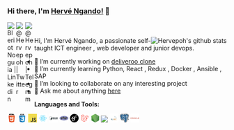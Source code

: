 
<!---
- 👋 Hi, I’m @Hervepoh
- 👀 I’m interested in devops
- 🌱 I’m currently learning Redux
- 💞️ I’m looking to collaborate on ...
- 📫 How to reach me ...

Hervepoh/Hervepoh is a ✨ special ✨ repository because its `README.md` (this file) appears on your GitHub profile.
You can click the Preview link to take a look at your changes.
--->

### Hi there, I'm [Hervé Ngando!](https://herveepoh.com) 👋

<a href="https://www.linkedin.com/in/hervepoh/">
  <img align="left" alt="Bleriot Noguia | Linkedin" width="20px" src="https://raw.githubusercontent.com/bleriotnoguia/bleriotnoguia/main/assets/img/linkedIn.png" />
</a>
<a href="https://twitter.com/hervepoh">
  <img align="left" alt=" @Hervepoh | Twitter" width="21px" src="https://raw.githubusercontent.com/bleriotnoguia/bleriotnoguia/master/assets/img/twitter.svg" />
</a>
<a href="https://t.me/hervepoh">
  <img align="left" alt=" @Hervepoh | Telegram" width="21px" src="https://raw.githubusercontent.com/bleriotnoguia/bleriotnoguia/master/assets/img/telegram.png" />
</a>

<br />
<br />
<img align="right" src="https://github-readme-stats.vercel.app/api?username=Hervepoh&show_icons=true&include_all_commits=true&theme=github_dark" alt="Hervepoh's github stats" />
<div>
  Hi, I'm Hervé Ngando, a passionate self-taught ICT engineer , web developer and junior devops. 

  - 🔭 I’m currently working on [deliveroo clone](https://github.com/Hervepoh/deliveroo_clone)
  - 🌱 I’m currently learning Python, React , Redux , Docker , Ansible , SAP
  - 👯 I’m looking to collaborate on any interesting project
  - 💬 Ask me about anything [here](https://github.com/Hervepoh/Hervepoh/issues)

  **Languages and Tools:**  

  
  <code><img height="20" src="https://raw.githubusercontent.com/github/explore/80688e429a7d4ef2fca1e82350fe8e3517d3494d/topics/html/html.png"></code>
  <code><img height="20" src="https://raw.githubusercontent.com/github/explore/80688e429a7d4ef2fca1e82350fe8e3517d3494d/topics/css/css.png"></code>
  <code><img height="20" src="https://raw.githubusercontent.com/github/explore/80688e429a7d4ef2fca1e82350fe8e3517d3494d/topics/javascript/javascript.png"></code>
  <code><img height="20" src="https://raw.githubusercontent.com/github/explore/80688e429a7d4ef2fca1e82350fe8e3517d3494d/topics/react/react.png"></code>
  <code><img height="20" src="https://raw.githubusercontent.com/github/explore/80688e429a7d4ef2fca1e82350fe8e3517d3494d/topics/bash/bash.png"></code>
  <code><img height="20" src="https://raw.githubusercontent.com/github/explore/80688e429a7d4ef2fca1e82350fe8e3517d3494d/topics/php/php.png"></code>
  <code><img height="20" src="https://raw.githubusercontent.com/github/explore/56a826d05cf762b2b50ecbe7d492a839b04f3fbf/topics/symfony/symfony.png"></code>
  <code><img height="20" src="https://raw.githubusercontent.com/github/explore/56a826d05cf762b2b50ecbe7d492a839b04f3fbf/topics/laravel/laravel.png"></code>
  <code><img height="20" src="https://raw.githubusercontent.com/github/explore/80688e429a7d4ef2fca1e82350fe8e3517d3494d/topics/nodejs/nodejs.png"></code>
  <code><img height="20" src="https://upload.wikimedia.org/wikipedia/commons/thumb/3/33/Figma-logo.svg/1200px-Figma-logo.svg.png"></code>
  <code><img height="20" src="https://raw.githubusercontent.com/github/explore/80688e429a7d4ef2fca1e82350fe8e3517d3494d/topics/mysql/mysql.png"></code>
  <code><img height="20" src="https://raw.githubusercontent.com/github/explore/80688e429a7d4ef2fca1e82350fe8e3517d3494d/topics/postgresql/postgresql.png"></code>
  <code><img height="20" src="https://raw.githubusercontent.com/github/explore/80688e429a7d4ef2fca1e82350fe8e3517d3494d/topics/oracle/oracle.png"></code>
</div>
